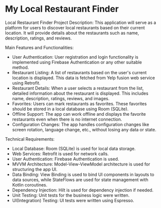 # My Local Restaurant Finder

Local Restaurant Finder
Project Description: This application will serve as a platform for users to discover local restaurants based on their current location. It will provide details about the restaurants such as name, description, ratings, and reviews.

Main Features and Functionalities:
- User Authentication: User registration and login functionality is implemented using Firebase Authentication or any other suitable method.
- Restaurant Listing: A list of restaurants based on the user's current location is displayed. This data is fetched from Yelp fusion web service using Retrofit.
- Restaurant Details: When a user selects a restaurant from the list, detailed information about the restaurant is displayed. This includes name, description, ratings, reviews, and images.
- Favorites: Users can mark restaurants as favorites. These favorites should be stored in a local database using Room (SQLite).
- Offline Support: The app can work offline and displays the favorite restaurants even when there is no internet connection.
- Configuration Changes: The app handles configuration changes like screen rotation, language change, etc., without losing any data or state.

Technical Requirements:
- Local Database: Room (SQLite) is used for local data storage.
- Web Services: Retrofit is used for network calls.
- User Authentication: Firebase Authentication is used.
- MVVM Architecture: Model-View-ViewModel architecture is used for structuring the app UI.
- Data Binding: View Binding is used to bind UI components in layouts to data sources, while StateFlows are used for state management with Kotlin coroutines.
- Dependency Injection: Hilt is used for dependency injection if needed.
- Unit Testing: Unit tests for the business logic were written. 
- UI(Integration) Testing: UI tests were written using Espresso.
